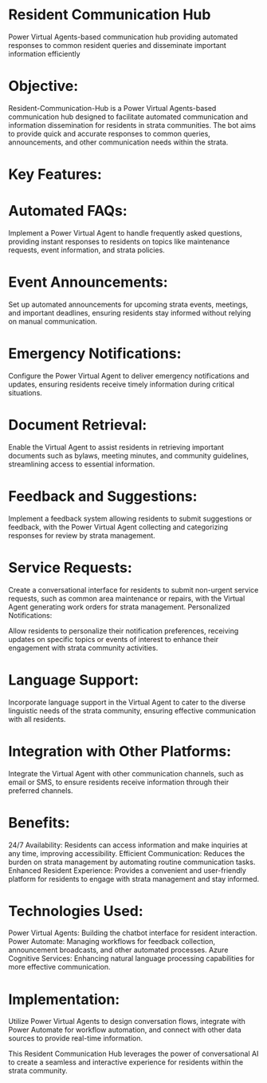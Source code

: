 # Resident Communication Hub
 Power Virtual Agents-based communication hub providing automated responses to common resident queries and disseminate important information efficiently
# Objective:
Resident-Communication-Hub is a Power Virtual Agents-based communication hub designed to facilitate automated communication and information dissemination for residents in strata communities. The bot aims to provide quick and accurate responses to common queries, announcements, and other communication needs within the strata.

# Key Features:

# Automated FAQs:

Implement a Power Virtual Agent to handle frequently asked questions, providing instant responses to residents on topics like maintenance requests, event information, and strata policies.
# Event Announcements:

Set up automated announcements for upcoming strata events, meetings, and important deadlines, ensuring residents stay informed without relying on manual communication.
# Emergency Notifications:

Configure the Power Virtual Agent to deliver emergency notifications and updates, ensuring residents receive timely information during critical situations.
# Document Retrieval:

Enable the Virtual Agent to assist residents in retrieving important documents such as bylaws, meeting minutes, and community guidelines, streamlining access to essential information.
# Feedback and Suggestions:

Implement a feedback system allowing residents to submit suggestions or feedback, with the Power Virtual Agent collecting and categorizing responses for review by strata management.
# Service Requests:

Create a conversational interface for residents to submit non-urgent service requests, such as common area maintenance or repairs, with the Virtual Agent generating work orders for strata management.
Personalized Notifications:

Allow residents to personalize their notification preferences, receiving updates on specific topics or events of interest to enhance their engagement with strata community activities.
# Language Support:

Incorporate language support in the Virtual Agent to cater to the diverse linguistic needs of the strata community, ensuring effective communication with all residents.
# Integration with Other Platforms:

Integrate the Virtual Agent with other communication channels, such as email or SMS, to ensure residents receive information through their preferred channels.

# Benefits:

24/7 Availability: Residents can access information and make inquiries at any time, improving accessibility.
Efficient Communication: Reduces the burden on strata management by automating routine communication tasks.
Enhanced Resident Experience: Provides a convenient and user-friendly platform for residents to engage with strata management and stay informed.

# Technologies Used:
Power Virtual Agents: Building the chatbot interface for resident interaction.
Power Automate: Managing workflows for feedback collection, announcement broadcasts, and other automated processes.
Azure Cognitive Services: Enhancing natural language processing capabilities for more effective communication.

# Implementation:
Utilize Power Virtual Agents to design conversation flows, integrate with Power Automate for workflow automation, and connect with other data sources to provide real-time information.

This Resident Communication Hub leverages the power of conversational AI to create a seamless and interactive experience for residents within the strata community.
